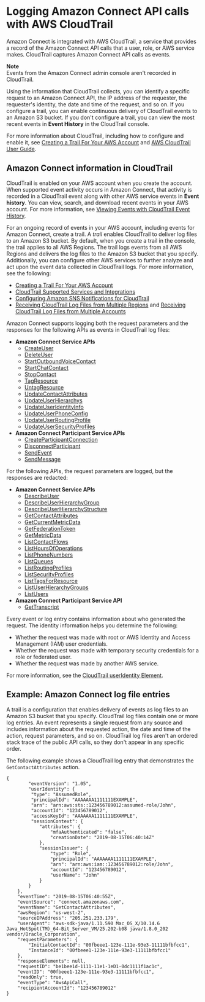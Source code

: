 # Logging Amazon Connect API calls with AWS CloudTrail<a name="logging-using-cloudtrail"></a>

Amazon Connect is integrated with AWS CloudTrail, a service that provides a record of the Amazon Connect API calls that a user, role, or AWS service makes\. CloudTrail captures Amazon Connect API calls as events\. 

**Note**  
Events from the Amazon Connect admin console aren't recorded in CloudTrail\.

Using the information that CloudTrail collects, you can identify a specific request to an Amazon Connect API, the IP address of the requester, the requester's identity, the date and time of the request, and so on\. If you configure a trail, you can enable continuous delivery of CloudTrail events to an Amazon S3 bucket\. If you don't configure a trail, you can view the most recent events in **Event History** in the CloudTrail console\.

For more information about CloudTrail, including how to configure and enable it, see [Creating a Trail For Your AWS Account](https://docs.aws.amazon.com/awscloudtrail/latest/userguide/cloudtrail-create-and-update-a-trail.html) and [AWS CloudTrail User Guide](https://docs.aws.amazon.com/awscloudtrail/latest/userguide/cloudtrail-user-guide.html)\.

## Amazon Connect information in CloudTrail<a name="connect-info-in-cloudtrail"></a>

CloudTrail is enabled on your AWS account when you create the account\. When supported event activity occurs in Amazon Connect, that activity is recorded in a CloudTrail event along with other AWS service events in **Event history**\. You can view, search, and download recent events in your AWS account\. For more information, see [Viewing Events with CloudTrail Event History](https://docs.aws.amazon.com/awscloudtrail/latest/userguide/view-cloudtrail-events.html)\. 

For an ongoing record of events in your AWS account, including events for Amazon Connect, create a trail\. A *trail* enables CloudTrail to deliver log files to an Amazon S3 bucket\. By default, when you create a trail in the console, the trail applies to all AWS Regions\. The trail logs events from all AWS Regions and delivers the log files to the Amazon S3 bucket that you specify\. Additionally, you can configure other AWS services to further analyze and act upon the event data collected in CloudTrail logs\. For more information, see the following: 
+ [Creating a Trail For Your AWS Account](https://docs.aws.amazon.com/awscloudtrail/latest/userguide/cloudtrail-create-and-update-a-trail.html)
+ [CloudTrail Supported Services and Integrations](https://docs.aws.amazon.com/awscloudtrail/latest/userguide/cloudtrail-aws-service-specific-topics.html#cloudtrail-aws-service-specific-topics-integrations)
+ [Configuring Amazon SNS Notifications for CloudTrail](https://docs.aws.amazon.com/awscloudtrail/latest/userguide/getting_notifications_top_level.html)
+ [Receiving CloudTrail Log Files from Multiple Regions](https://docs.aws.amazon.com/awscloudtrail/latest/userguide/receive-cloudtrail-log-files-from-multiple-regions.html) and [Receiving CloudTrail Log Files from Multiple Accounts](https://docs.aws.amazon.com/awscloudtrail/latest/userguide/cloudtrail-receive-logs-from-multiple-accounts.html)

Amazon Connect supports logging both the request parameters and the responses for the following APIs as events in CloudTrail log files:
+ **Amazon Connect Service APIs**
  + [CreateUser](https://docs.aws.amazon.com/connect/latest/APIReference/API_CreateUser.html)
  + [DeleteUser](https://docs.aws.amazon.com/connect/latest/APIReference/API_DeleteUser.html)
  + [StartOutboundVoiceContact](https://docs.aws.amazon.com/connect/latest/APIReference/API_StartOutboundVoiceContact.html)
  + [StartChatContact](https://docs.aws.amazon.com/connect/latest/APIReference/API_StartChatContact.html)
  + [StopContact](https://docs.aws.amazon.com/connect/latest/APIReference/API_StopContact.html)
  + [TagResource](https://docs.aws.amazon.com/connect/latest/APIReference/API_TagResource.html)
  + [UntagResource](https://docs.aws.amazon.com/connect/latest/APIReference/API_UntagResource.html)
  + [UpdateContactAttributes](https://docs.aws.amazon.com/connect/latest/APIReference/API_UpdateContactAttributes.html)
  + [UpdateUserHierarchys](https://docs.aws.amazon.com/connect/latest/APIReference/API_UpdateUserHierarchy.html)
  + [UpdateUserIdentityInfo](https://docs.aws.amazon.com/connect/latest/APIReference/API_UpdateUserIdentityInfo.html)
  + [UpdateUserPhoneConfig](https://docs.aws.amazon.com/connect/latest/APIReference/API_UpdateUserPhoneConfig.html)
  + [UpdateUserRoutingProfile](https://docs.aws.amazon.com/connect/latest/APIReference/API_UpdateUserRoutingProfile.html)
  + [UpdateUserSecurityProfiles](https://docs.aws.amazon.com/connect/latest/APIReference/API_UpdateUserSecurityProfiles.html)
+ **Amazon Connect Participant Service APIs**
  + [CreateParticipantConnection](https://docs.aws.amazon.com/connect-participant/latest/APIReference/API_CreateParticipantConnection.html)
  + [DisconnectParticipant](https://docs.aws.amazon.com/connect-participant/latest/APIReference/API_DisconnectParticipant.html)
  + [SendEvent](https://docs.aws.amazon.com/connect-participant/latest/APIReference/API_SendEvent.html)
  + [SendMessage](https://docs.aws.amazon.com/connect-participant/latest/APIReference/API_SendMessage.html)

For the following APIs, the request parameters are logged, but the responses are redacted:
+ **Amazon Connect Service APIs**
  + [DescribeUser](https://docs.aws.amazon.com/connect/latest/APIReference/API_DescribeUser.html)
  + [DescribeUserHierarchyGroup](https://docs.aws.amazon.com/connect/latest/APIReference/API_DescribeUserHierarchyGroup.html)
  + [DescribeUserHierarchyStructure](https://docs.aws.amazon.com/connect/latest/APIReference/API_DescribeUserHierarchyStructure.html)
  + [GetContactAttributes](https://docs.aws.amazon.com/connect/latest/APIReference/API_GetContactAttributes.html)
  + [GetCurrentMetricData](https://docs.aws.amazon.com/connect/latest/APIReference/API_GetCurrentMetricData.html)
  + [GetFederationToken](https://docs.aws.amazon.com/connect/latest/APIReference/API_GetFederationToken.html)
  + [GetMetricData](https://docs.aws.amazon.com/connect/latest/APIReference/API_GetMetricData.html)
  + [ListContactFlows](https://docs.aws.amazon.com/connect/latest/APIReference/API_ListContactFlows.html)
  + [ListHoursOfOperations](https://docs.aws.amazon.com/connect/latest/APIReference/API_ListHoursOfOperations.html)
  + [ListPhoneNumbers](https://docs.aws.amazon.com/connect/latest/APIReference/API_ListPhoneNumbers.html)
  + [ListQueues](https://docs.aws.amazon.com/connect/latest/APIReference/API_ListQueues.html)
  + [ListRoutingProfiles](https://docs.aws.amazon.com/connect/latest/APIReference/API_ListRoutingProfiles.html)
  + [ListSecurityProfiles](https://docs.aws.amazon.com/connect/latest/APIReference/API_ListSecurityProfiles.html)
  + [ListTagsForResource](https://docs.aws.amazon.com/connect/latest/APIReference/API_ListTagsForResource.html)
  + [ListUserHierarchyGroups](https://docs.aws.amazon.com/connect/latest/APIReference/API_ListUserHierarchyGroups.html)
  + [ListUsers](https://docs.aws.amazon.com/connect/latest/APIReference/API_ListUsers.html)
+ **Amazon Connect Participant Service API**
  + [GetTranscript](https://docs.aws.amazon.com/connect-participant/latest/APIReference/API_GetTranscript.html)

Every event or log entry contains information about who generated the request\. The identity information helps you determine the following: 
+ Whether the request was made with root or AWS Identity and Access Management \(IAM\) user credentials\.
+ Whether the request was made with temporary security credentials for a role or federated user\.
+ Whether the request was made by another AWS service\.

For more information, see the [CloudTrail userIdentity Element](https://docs.aws.amazon.com/awscloudtrail/latest/userguide/cloudtrail-event-reference-user-identity.html)\.

## Example: Amazon Connect log file entries<a name="understanding-connect-entries"></a>

 A trail is a configuration that enables delivery of events as log files to an Amazon S3 bucket that you specify\. CloudTrail log files contain one or more log entries\. An event represents a single request from any source and includes information about the requested action, the date and time of the action, request parameters, and so on\. CloudTrail log files aren't an ordered stack trace of the public API calls, so they don't appear in any specific order\.

The following example shows a CloudTrail log entry that demonstrates the `GetContactAttributes` action\.

```
{
        "eventVersion": "1.05",
        "userIdentity": {
         "type": "AssumedRole",
         "principalId": "AAAAAAA1111111EXAMPLE",
         "arn": "arn:aws:sts::123456789012:assumed-role/John",
         "accountId": "123456789012",
         "accessKeyId": "AAAAAAA1111111EXAMPLE",
         "sessionContext": {
            "attributes": {
                "mfaAuthenticated": "false",
                "creationDate": "2019-08-15T06:40:14Z"
            },
            "sessionIssuer": {
                "type": "Role",
                "principalId": "AAAAAAA1111111EXAMPLE",
                "arn": "arn:aws:iam::123456789012:role/John",
                "accountId": "123456789012",
                "userName": "John"
            }
        }
    },
    "eventTime": "2019-08-15T06:40:55Z",
    "eventSource": "connect.amazonaws.com",
    "eventName": "GetContactAttributes",
    "awsRegion": "us-west-2",
    "sourceIPAddress": "205.251.233.179",
    "userAgent": "aws-sdk-java/1.11.590 Mac_OS_X/10.14.6 Java_HotSpot(TM)_64-Bit_Server_VM/25.202-b08 java/1.8.0_202 vendor/Oracle_Corporation",
    "requestParameters": {
        "InitialContactId": "00fbeee1-123e-111e-93e3-11111bfbfcc1",
        "InstanceId": "00fbeee1-123e-111e-93e3-11111bfbfcc1"
    },
    "responseElements": null,
    "requestID": "be1bee1d-1111-11e1-1eD1-0dc1111f1ac1c",
    "eventID": "00fbeee1-123e-111e-93e3-11111bfbfcc1",
    "readOnly": true,
    "eventType": "AwsApiCall",
    "recipientAccountId": "123456789012"
}
```